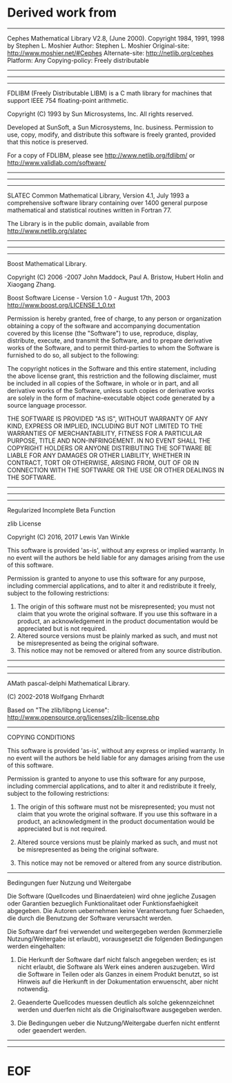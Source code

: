 # Derived work from

---------------------------------------------------------------------------
Cephes Mathematical Library V2.8, (June 2000).
Copyright 1984, 1991, 1998 by Stephen L. Moshier
Author:         Stephen L. Moshier
Original-site:  http://www.moshier.net/#Cephes
Alternate-site: http://netlib.org/cephes
Platform:       Any
Copying-policy: Freely distributable

---------------------------------------------------------------------------
---------------------------------------------------------------------------

---------------------------------------------------------------------------
FDLIBM (Freely Distributable LIBM) is a C math library
for machines that support IEEE 754 floating-point arithmetic.

Copyright (C) 1993 by Sun Microsystems, Inc. All rights reserved.

Developed at SunSoft, a Sun Microsystems, Inc. business.
Permission to use, copy, modify, and distribute this
software is freely granted, provided that this notice
is preserved.

For a copy of FDLIBM, please see http://www.netlib.org/fdlibm/
or http://www.validlab.com/software/

---------------------------------------------------------------------------
---------------------------------------------------------------------------

---------------------------------------------------------------------------
SLATEC Common Mathematical Library, Version 4.1, July 1993
a comprehensive software library containing over 1400 general purpose
mathematical and statistical routines written in Fortran 77.

The Library is in the public domain, available from
http://www.netlib.org/slatec

---------------------------------------------------------------------------
---------------------------------------------------------------------------

---------------------------------------------------------------------------
Boost Mathematical Library.

Copyright (C) 2006 -2007 John Maddock, Paul A. Bristow, Hubert Holin and Xiaogang Zhang.

Boost Software License - Version 1.0 - August 17th, 2003
http://www.boost.org/LICENSE_1_0.txt

Permission is hereby granted, free of charge, to any person or organization
obtaining a copy of the software and accompanying documentation covered by
this license (the "Software") to use, reproduce, display, distribute,
execute, and transmit the Software, and to prepare derivative works of the
Software, and to permit third-parties to whom the Software is furnished to
do so, all subject to the following:

The copyright notices in the Software and this entire statement, including
the above license grant, this restriction and the following disclaimer,
must be included in all copies of the Software, in whole or in part, and
all derivative works of the Software, unless such copies or derivative
works are solely in the form of machine-executable object code generated by
a source language processor.

THE SOFTWARE IS PROVIDED "AS IS", WITHOUT WARRANTY OF ANY KIND, EXPRESS OR
IMPLIED, INCLUDING BUT NOT LIMITED TO THE WARRANTIES OF MERCHANTABILITY,
FITNESS FOR A PARTICULAR PURPOSE, TITLE AND NON-INFRINGEMENT. IN NO EVENT
SHALL THE COPYRIGHT HOLDERS OR ANYONE DISTRIBUTING THE SOFTWARE BE LIABLE
FOR ANY DAMAGES OR OTHER LIABILITY, WHETHER IN CONTRACT, TORT OR OTHERWISE,
ARISING FROM, OUT OF OR IN CONNECTION WITH THE SOFTWARE OR THE USE OR OTHER
DEALINGS IN THE SOFTWARE.

---------------------------------------------------------------------------
---------------------------------------------------------------------------

---------------------------------------------------------------------------
Regularized Incomplete Beta Function

zlib License

Copyright (C) 2016, 2017 Lewis Van Winkle

This software is provided 'as-is', without any express or implied
warranty. In no event will the authors be held liable for any damages
arising from the use of this software.

Permission is granted to anyone to use this software for any purpose,
including commercial applications, and to alter it and redistribute it
freely, subject to the following restrictions:

1. The origin of this software must not be misrepresented; you must not
   claim that you wrote the original software. If you use this software
   in a product, an acknowledgement in the product documentation would be
   appreciated but is not required.
2. Altered source versions must be plainly marked as such, and must not be
   misrepresented as being the original software.
3. This notice may not be removed or altered from any source distribution.

---------------------------------------------------------------------------
---------------------------------------------------------------------------

---------------------------------------------------------------------------
AMath pascal-delphi Mathematical Library.

(C) 2002-2018 Wolfgang Ehrhardt

Based on "The zlib/libpng License": http://www.opensource.org/licenses/zlib-license.php

__________________
COPYING CONDITIONS

 This software is provided 'as-is', without any express or implied warranty.
 In no event will the authors be held liable for any damages arising from
 the use of this software.

 Permission is granted to anyone to use this software for any purpose,
 including commercial applications, and to alter it and redistribute it
 freely, subject to the following restrictions:

 1. The origin of this software must not be misrepresented; you must not
    claim that you wrote the original software. If you use this software in
    a product, an acknowledgment in the product documentation would be
    appreciated but is not required.

 2. Altered source versions must be plainly marked as such, and must not be
    misrepresented as being the original software.

 3. This notice may not be removed or altered from any source distribution.

_______________________________________
Bedingungen fuer Nutzung und Weitergabe

Die Software (Quellcodes und Binaerdateien) wird ohne jegliche Zusagen
oder Garantien bezueglich Funktionalitaet oder Funktionsfaehigkeit
abgegeben. Die Autoren uebernehmen keine Verantwortung fuer Schaeden, die
durch die Benutzung der Software verursacht werden.

Die Software darf frei verwendet und weitergegeben werden (kommerzielle
Nutzung/Weitergabe ist erlaubt), vorausgesetzt die folgenden Bedingungen
werden eingehalten:

1. Die Herkunft der Software darf nicht falsch angegeben werden; es ist
   nicht erlaubt, die Software als Werk eines anderen auszugeben. Wird die
   Software in Teilen oder als Ganzes in einem Produkt benutzt, so ist
   Hinweis auf die Herkunft in der Dokumentation erwuenscht, aber nicht
   notwendig.

2. Geaenderte Quellcodes muessen deutlich als solche gekennzeichnet werden
   und duerfen nicht als die Originalsoftware ausgegeben werden.

3. Die Bedingungen ueber die Nutzung/Weitergabe duerfen nicht entfernt oder
   geaendert werden.

---------------------------------------------------------------------------
---------------------------------------------------------------------------

# EOF